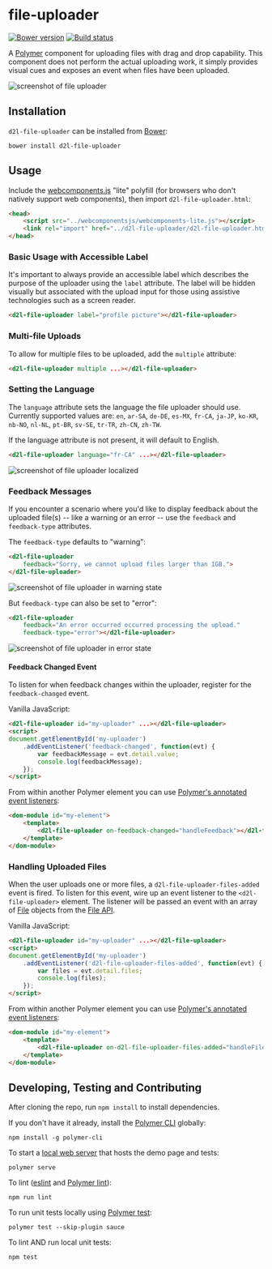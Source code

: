 # file-uploader
[![Bower version][bower-image]][bower-url]
[![Build status][ci-image]][ci-url]

A [Polymer](https://www.polymer-project.org) component for uploading files with drag and drop capability. This component does not perform the actual uploading work, it simply provides visual cues and exposes an event when files have been uploaded.

![screenshot of file uploader](/screenshots/file-uploader.gif?raw=true)

## Installation
`d2l-file-uploader` can be installed from [Bower][bower-url]:

```shell
bower install d2l-file-uploader
```

## Usage

Include the [webcomponents.js](https://www.webcomponents.org/polyfills/) "lite" polyfill (for browsers who don't natively support web components), then import `d2l-file-uploader.html`:

```html
<head>
	<script src="../webcomponentsjs/webcomponents-lite.js"></script>
	<link rel="import" href="../d2l-file-uploader/d2l-file-uploader.html">
</head>
```

### Basic Usage with Accessible Label

It's important to always provide an accessible label which describes the purpose of the uploader using the `label` attribute. The label will be hidden visually but associated with the upload input for those using assistive technologies such as a screen reader.

```html
<d2l-file-uploader label="profile picture"></d2l-file-uploader>
```

### Multi-file Uploads

To allow for multiple files to be uploaded, add the `multiple` attribute:

```html
<d2l-file-uploader multiple ...></d2l-file-uploader>
```

### Setting the Language

The `language` attribute sets the language the file uploader should use. Currently supported values are: `en`, `ar-SA`, `de-DE`, `es-MX`, `fr-CA`, `ja-JP`, `ko-KR`, `nb-NO`, `nl-NL`, `pt-BR`, `sv-SE`, `tr-TR`, `zh-CN`, `zh-TW`.

If the language attribute is not present, it will default to English.

```html
<d2l-file-uploader language="fr-CA" ...></d2l-file-uploader>
```

![screenshot of file uploader localized](/screenshots/localized.png?raw=true)

### Feedback Messages

If you encounter a scenario where you'd like to display feedback about the uploaded file(s) -- like a warning or an error -- use the `feedback` and `feedback-type` attributes.

The `feedback-type` defaults to "warning":
```html
<d2l-file-uploader
	feedback="Sorry, we cannot upload files larger than 1GB.">
</d2l-file-uploader>
```

![screenshot of file uploader in warning state](/screenshots/warning.png?raw=true)

But `feedback-type` can also be set to "error":

```html
<d2l-file-uploader
	feedback="An error occurred occurred processing the upload."
	feedback-type="error"></d2l-file-uploader>
```

![screenshot of file uploader in error state](/screenshots/error.png?raw=true)

#### Feedback Changed Event

To listen for when feedback changes within the uploader, register for the `feedback-changed` event.

Vanilla JavaScript:

```html
<d2l-file-uploader id="my-uploader" ...></d2l-file-uploader>
<script>
document.getElementById('my-uploader')
	.addEventListener('feedback-changed', function(evt) {
		var feedbackMessage = evt.detail.value;
		console.log(feedbackMessage);
	});
</script>
```

From within another Polymer element you can use [Polymer's annotated event listeners](https://www.polymer-project.org/2.0/docs/devguide/events#annotated-listeners):

```html
<dom-module id="my-element">
	<template>
		<d2l-file-uploader on-feedback-changed="handleFeedback"></d2l-file-uploader>
	</template>
</dom-module>
```

### Handling Uploaded Files

When the user uploads one or more files, a `d2l-file-uploader-files-added` event is fired. To listen for this event, wire up an event listener to the `<d2l-file-uploader>` element. The listener will be passed an event with an array of [File](https://developer.mozilla.org/en-US/docs/Web/API/File) objects from the [File API](https://developer.mozilla.org/en/docs/Web/API/File).

Vanilla JavaScript:

```html
<d2l-file-uploader id="my-uploader" ...></d2l-file-uploader>
<script>
document.getElementById('my-uploader')
	.addEventListener('d2l-file-uploader-files-added', function(evt) {
		var files = evt.detail.files;
		console.log(files);
	});
</script>
```

From within another Polymer element you can use [Polymer's annotated event listeners](https://www.polymer-project.org/2.0/docs/devguide/events#annotated-listeners):

```html
<dom-module id="my-element">
	<template>
		<d2l-file-uploader on-d2l-file-uploader-files-added="handleFileAdded"></d2l-file-uploader>
	</template>
</dom-module>
```

## Developing, Testing and Contributing

After cloning the repo, run `npm install` to install dependencies.

If you don't have it already, install the [Polymer CLI](https://www.polymer-project.org/2.0/docs/tools/polymer-cli) globally:

```shell
npm install -g polymer-cli
```

To start a [local web server](https://www.polymer-project.org/2.0/docs/tools/polymer-cli-commands#serve) that hosts the demo page and tests:

```shell
polymer serve
```

To lint ([eslint](http://eslint.org/) and [Polymer lint](https://www.polymer-project.org/2.0/docs/tools/polymer-cli-commands#lint)):

```shell
npm run lint
```

To run unit tests locally using [Polymer test](https://www.polymer-project.org/2.0/docs/tools/polymer-cli-commands#tests):

```shell
polymer test --skip-plugin sauce
```

To lint AND run local unit tests:

```shell
npm test
```

[bower-url]: http://bower.io/search/?q=d2l-file-uploader
[bower-image]: https://img.shields.io/bower/v/d2l-file-uploader.svg
[ci-url]: https://travis-ci.org/BrightspaceUI/file-uploader
[ci-image]: https://travis-ci.org/BrightspaceUI/file-uploader.svg
